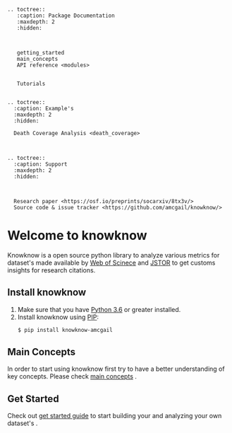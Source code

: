 ```eval_rst
.. toctree::
   :caption: Package Documentation
   :maxdepth: 2
   :hidden:

   
    
   getting_started
   main_concepts
   API reference <modules>
  
   
   Tutorials
   

.. toctree::
  :caption: Example's
  :maxdepth: 2
  :hidden:

  Death Coverage Analysis <death_coverage>



.. toctree::
  :caption: Support
  :maxdepth: 2
  :hidden:

  
  
  Research paper <https://osf.io/preprints/socarxiv/8tx3v/>
  Source code & issue tracker <https://github.com/amcgail/knowknow/>

```
# Welcome to knowknow

Knowknow is a open  source python library  to analyze various metrics for dataset's  made  available by [Web of Scinece](https://mjl.clarivate.com/) and [JSTOR](https://www.jstor.org/) to get customs insights for research citations.

## Install knowknow

1. Make sure that you have [Python 3.6](https://www.python.org/downloads/) or greater installed.
2. Install knowknow using [PIP](https://pip.pypa.io/en/stable/installing/):
   ```bash
   $ pip install knowknow-amcgail
   ```
## Main Concepts
In order to start using knowknow first try to have a better understanding  of key concepts. Please check [main concepts](main_concepts.md) . 
## Get Started
Check out [get started guide](getting_started.md) to start building your and analyzing your own dataset's .